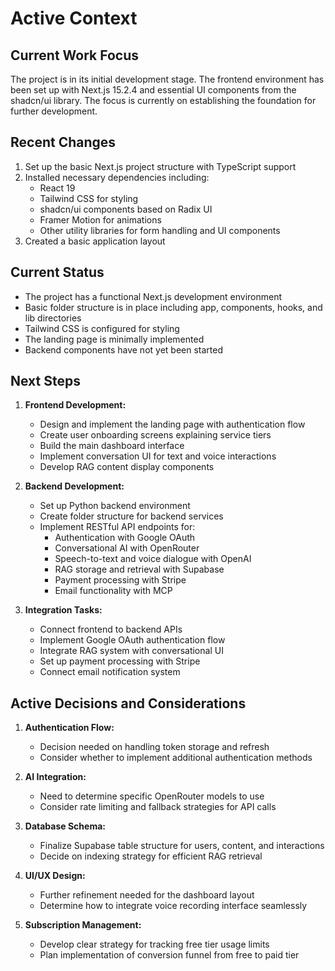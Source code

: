 # Active Context

## Current Work Focus
The project is in its initial development stage. The frontend environment has been set up with Next.js 15.2.4 and essential UI components from the shadcn/ui library. The focus is currently on establishing the foundation for further development.

## Recent Changes
1. Set up the basic Next.js project structure with TypeScript support
2. Installed necessary dependencies including:
   - React 19
   - Tailwind CSS for styling
   - shadcn/ui components based on Radix UI
   - Framer Motion for animations
   - Other utility libraries for form handling and UI components
3. Created a basic application layout

## Current Status
- The project has a functional Next.js development environment
- Basic folder structure is in place including app, components, hooks, and lib directories
- Tailwind CSS is configured for styling
- The landing page is minimally implemented
- Backend components have not yet been started

## Next Steps
1. **Frontend Development:**
   - Design and implement the landing page with authentication flow
   - Create user onboarding screens explaining service tiers
   - Build the main dashboard interface
   - Implement conversation UI for text and voice interactions
   - Develop RAG content display components

2. **Backend Development:**
   - Set up Python backend environment
   - Create folder structure for backend services
   - Implement RESTful API endpoints for:
     - Authentication with Google OAuth
     - Conversational AI with OpenRouter
     - Speech-to-text and voice dialogue with OpenAI
     - RAG storage and retrieval with Supabase
     - Payment processing with Stripe
     - Email functionality with MCP

3. **Integration Tasks:**
   - Connect frontend to backend APIs
   - Implement Google OAuth authentication flow
   - Integrate RAG system with conversational UI
   - Set up payment processing with Stripe
   - Connect email notification system

## Active Decisions and Considerations
1. **Authentication Flow:**
   - Decision needed on handling token storage and refresh
   - Consider whether to implement additional authentication methods

2. **AI Integration:**
   - Need to determine specific OpenRouter models to use
   - Consider rate limiting and fallback strategies for API calls

3. **Database Schema:**
   - Finalize Supabase table structure for users, content, and interactions
   - Decide on indexing strategy for efficient RAG retrieval

4. **UI/UX Design:**
   - Further refinement needed for the dashboard layout
   - Determine how to integrate voice recording interface seamlessly

5. **Subscription Management:**
   - Develop clear strategy for tracking free tier usage limits
   - Plan implementation of conversion funnel from free to paid tier 